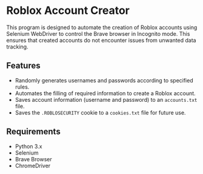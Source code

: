 # Roblox Account Creator

This program is designed to automate the creation of Roblox accounts using Selenium WebDriver to control the Brave browser in Incognito mode. This ensures that created accounts do not encounter issues from unwanted data tracking.

## Features

- Randomly generates usernames and passwords according to specified rules.
- Automates the filling of required information to create a Roblox account.
- Saves account information (username and password) to an `accounts.txt` file.
- Saves the `.ROBLOSECURITY` cookie to a `cookies.txt` file for future use.

## Requirements

- Python 3.x
- Selenium
- Brave Browser
- ChromeDriver
